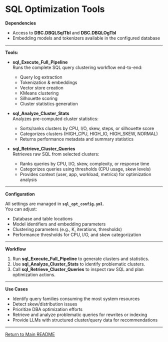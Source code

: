 # SQL Optimization Tools

**Dependencies**

- Access to **DBC.DBQLSqlTbl** and **DBC.DBQLOgTbl**  
- Embedding models and tokenizers available in the configured database  

---

**Tools:**

- **sql_Execute_Full_Pipeline**  
  Runs the complete SQL query clustering workflow end-to-end:
  - Query log extraction  
  - Tokenization & embeddings  
  - Vector store creation  
  - KMeans clustering  
  - Silhouette scoring  
  - Cluster statistics generation  

- **sql_Analyze_Cluster_Stats**  
  Analyzes pre-computed cluster statistics:  
  - Sorts/ranks clusters by CPU, I/O, skew, steps, or silhouette score  
  - Categorizes clusters (HIGH_CPU, HIGH_IO, HIGH_SKEW, NORMAL)  
  - Returns performance metadata and summary statistics  

- **sql_Retrieve_Cluster_Queries**  
  Retrieves raw SQL from selected clusters:  
  - Ranks queries by CPU, I/O, skew, complexity, or response time  
  - Categorizes queries using thresholds (CPU usage, skew levels)  
  - Provides context (user, app, workload, metrics) for optimization analysis  

---

**Configuration**

All settings are managed in **`sql_opt_config.yml`**.  
You can adjust:  

- Database and table locations  
- Model identifiers and embedding parameters  
- Clustering parameters (e.g., K, iterations, thresholds)  
- Performance thresholds for CPU, I/O, and skew categorization  

---

**Workflow**

1. Run **sql_Execute_Full_Pipeline** to generate clusters and statistics.  
2. Use **sql_Analyze_Cluster_Stats** to identify problematic clusters.  
3. Call **sql_Retrieve_Cluster_Queries** to inspect raw SQL and plan optimization actions.  

---

**Use Cases**

- Identify query families consuming the most system resources  
- Detect skew/distribution issues  
- Prioritize DBA optimization efforts  
- Retrieve and analyze problematic queries for rewrites or indexing  
- Provide LLMs with structured cluster/query data for recommendations  

---

[Return to Main README](../../../../README.md)
